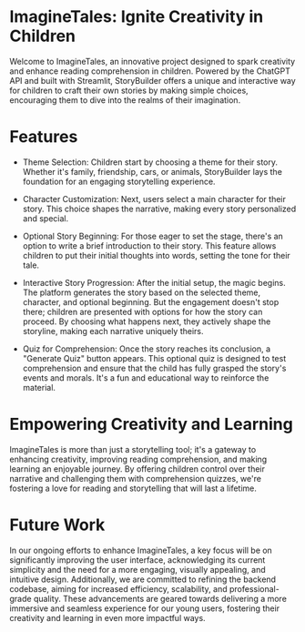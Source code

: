 # ImagineTales: Ignite Creativity in Children
Welcome to ImagineTales, an innovative project designed to spark creativity and enhance reading comprehension in children. Powered by the ChatGPT API and built with Streamlit, StoryBuilder offers a unique and interactive way for children to craft their own stories by making simple choices, encouraging them to dive into the realms of their imagination.

# Features

- Theme Selection: Children start by choosing a theme for their story. Whether it's family, friendship, cars, or animals, StoryBuilder lays the foundation for an engaging storytelling experience.

- Character Customization: Next, users select a main character for their story. This choice shapes the narrative, making every story personalized and special.

- Optional Story Beginning: For those eager to set the stage, there's an option to write a brief introduction to their story. This feature allows children to put their initial thoughts into words, setting the tone for their tale.

- Interactive Story Progression: After the initial setup, the magic begins. The platform generates the story based on the selected theme, character, and optional beginning. But the engagement doesn't stop there; children are presented with options for how the story can proceed. By choosing what happens next, they actively shape the storyline, making each narrative uniquely theirs.

- Quiz for Comprehension: Once the story reaches its conclusion, a "Generate Quiz" button appears. This optional quiz is designed to test comprehension and ensure that the child has fully grasped the story's events and morals. It's a fun and educational way to reinforce the material.

# Empowering Creativity and Learning
ImagineTales is more than just a storytelling tool; it's a gateway to enhancing creativity, improving reading comprehension, and making learning an enjoyable journey. By offering children control over their narrative and challenging them with comprehension quizzes, we're fostering a love for reading and storytelling that will last a lifetime.


# Future Work
In our ongoing efforts to enhance ImagineTales, a key focus will be on significantly improving the user interface, acknowledging its current simplicity and the need for a more engaging, visually appealing, and intuitive design. Additionally, we are committed to refining the backend codebase, aiming for increased efficiency, scalability, and professional-grade quality. These advancements are geared towards delivering a more immersive and seamless experience for our young users, fostering their creativity and learning in even more impactful ways.
